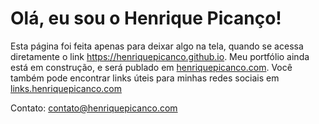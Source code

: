 # Olá, eu sou o Henrique Picanço!

Esta página foi feita apenas para deixar algo na tela, quando se acessa diretamente o link https://henriquepicanco.github.io. Meu portfólio ainda está em construção, e será publado em [henriquepicanco.com](https://henriquepicanco.com/). Você também pode encontrar links úteis para minhas redes sociais em [links.henriquepicanco.com](https://links.henriquepicanco.com/)

Contato: contato@henriquepicanco.com
